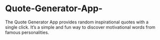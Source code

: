 # Quote-Generator-App-
The Quote Generator App provides random inspirational quotes with a single click. It’s a simple and fun way to discover motivational words from famous personalities.
